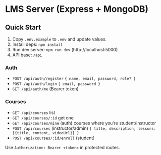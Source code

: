 # LMS Server (Express + MongoDB)

## Quick Start

1. Copy `.env.example` to `.env` and update values.
2. Install deps: `npm install`
3. Run dev server: `npm run dev` (http://localhost:5000)
4. API base: `/api`

### Auth
- `POST /api/auth/register` `{ name, email, password, role? }`
- `POST /api/auth/login` `{ email, password }`
- `GET /api/auth/me` (Bearer token)

### Courses
- `GET /api/courses` list
- `GET /api/courses/:id` get one
- `GET /api/courses/mine` (auth) courses where you're student/instructor
- `POST /api/courses` (instructor/admin) `{ title, description, lessons: [{title, content, videoUrl}] }`
- `POST /api/courses/:id/enroll` (student)

Use `Authorization: Bearer <token>` in protected routes.
